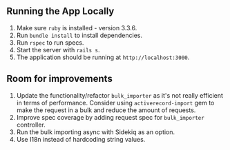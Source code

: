 ## Running the App Locally

1. Make sure `ruby` is installed - version 3.3.6.
2. Run `bundle install` to install dependencies.
3. Run `rspec` to run specs. 
4. Start the server with `rails s`. 
5. The application should be running at `http://localhost:3000`. 

## Room for improvements

1. Update the functionality/refactor `bulk_importer` as it's not really efficient in terms of performance. 
Consider using `activerecord-import` gem to make the request in a bulk and reduce the amount of requests.
2. Improve spec coverage by adding request spec for `bulk_importer` controller.
3. Run the bulk importing async with Sidekiq as an option.
4. Use I18n instead of hardcoding string values.
